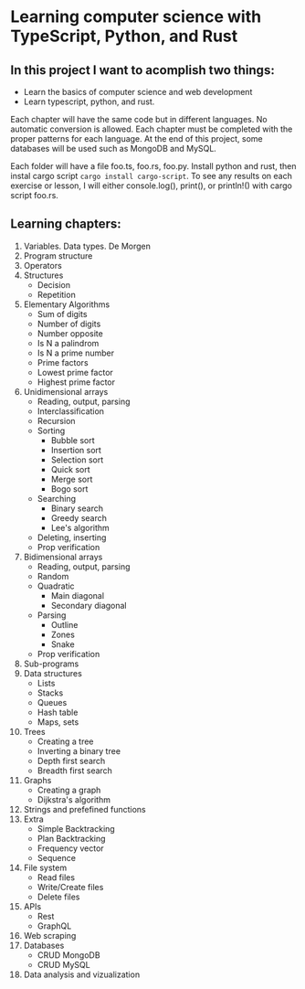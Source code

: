 # Learning computer science with TypeScript, Python, and Rust

## In this project I want to acomplish two things:

- Learn the basics of computer science and web development
- Learn typescript, python, and rust.

Each chapter will have the same code but in different languages. No automatic conversion is allowed. Each chapter must be completed with the proper patterns for each language. At the end of this project, some databases will be used such as MongoDB and MySQL.

Each folder will have a file foo.ts, foo.rs, foo.py. Install python and rust, then instal cargo script `cargo install cargo-script`. To see any results on each exercise or lesson, I will either console.log(), print(), or println!() with cargo script foo.rs.

## Learning chapters:

1. Variables. Data types. De Morgen
2. Program structure
3. Operators
4. Structures
   - Decision
   - Repetition
5. Elementary Algorithms
   - Sum of digits
   - Number of digits
   - Number opposite
   - Is N a palindrom
   - Is N a prime number
   - Prime factors
   - Lowest prime factor
   - Highest prime factor
6. Unidimensional arrays
   - Reading, output, parsing
   - Interclassification
   - Recursion
   - Sorting
     - Bubble sort
     - Insertion sort
     - Selection sort
     - Quick sort
     - Merge sort
     - Bogo sort
   - Searching
     - Binary search
     - Greedy search
     - Lee's algorithm
   - Deleting, inserting
   - Prop verification
7. Bidimensional arrays
   - Reading, output, parsing
   - Random
   - Quadratic
     - Main diagonal
     - Secondary diagonal
   - Parsing
     - Outline
     - Zones
     - Snake
   - Prop verification
8. Sub-programs
9. Data structures
   - Lists
   - Stacks
   - Queues
   - Hash table
   - Maps, sets
10. Trees
    - Creating a tree
    - Inverting a binary tree
    - Depth first search
    - Breadth first search
11. Graphs
    - Creating a graph
    - Dijkstra's algorithm
12. Strings and prefefined functions
13. Extra
    - Simple Backtracking
    - Plan Backtracking
    - Frequency vector
    - Sequence
14. File system
    - Read files
    - Write/Create files
    - Delete files
15. APIs
    - Rest
    - GraphQL
16. Web scraping
17. Databases
    - CRUD MongoDB
    - CRUD MySQL
18. Data analysis and vizualization
